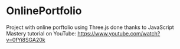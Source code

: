 # OnlinePortfolio

Project with online porftolio using Three.js done thanks to JavaScript Mastery tutorial on YouTube: https://www.youtube.com/watch?v=0fYi8SGA20k